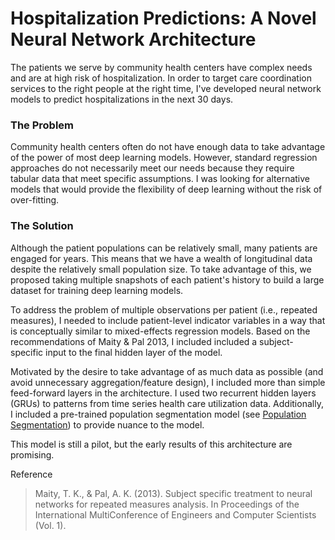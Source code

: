 Hospitalization Predictions: A Novel Neural Network Architecture
================

The patients we serve by community health centers have complex needs and are at high risk of hospitalization. In order to target care coordination services to the right people at the right time, I've developed neural network models to predict hospitalizations in the next 30 days.

### The Problem

Community health centers often do not have enough data to take advantage of the power of most deep learning models. However, standard regression approaches do not necessarily meet our needs because they require tabular data that meet specific assumptions. I was looking for alternative models that would provide the flexibility of deep learning without the risk of over-fitting.

### The Solution

Although the patient populations can be relatively small, many patients are engaged for years. This means that we have a wealth of longitudinal data despite the relatively small population size. To take advantage of this, we proposed taking multiple snapshots of each patient's history to build a large dataset for training deep learning models.

To address the problem of multiple observations per patient \(i.e., repeated measures\), I needed to include patient-level indicator variables in a way that is conceptually similar to mixed-effects regression models. Based on the recommendations of Maity & Pal 2013, I included included a subject-specific input to the final hidden layer of the model. 

Motivated by the desire to take advantage of as much data as possible (and avoid unnecessary aggregation/feature design), I included more than simple feed-forward layers in the architecture. I used two recurrent hidden layers \(GRUs\) to patterns from time series health care utilization data. Additionally, I included a pre-trained population segmentation model \(see [Population Segmentation](https://github.com/matt5mitchell/Population-Segmentation)\) to provide nuance to the model.

This model is still a pilot, but the early results of this architecture are promising.

Reference
> Maity, T. K., & Pal, A. K. (2013). Subject specific treatment to neural networks for repeated measures analysis. In Proceedings of the International MultiConference of Engineers and Computer Scientists (Vol. 1).
